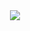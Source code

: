 <div align = "center">
    <a href = "https://airflow.zerohertz.xyz">
        <img src="https://img.shields.io/badge/Apache Airflow-DAGS-800a0a?style=for-the-badge&logo=Apache Airflow&logoColor=white"/>
    </a>
</div>